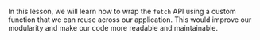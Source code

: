 In this lesson, we will learn how to wrap the `fetch` API using a custom function that we can reuse across our application. This would improve our modularity and make our code more readable and maintainable.